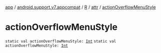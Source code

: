 [app](../../../index.md) / [android.support.v7.appcompat](../../index.md) / [R](../index.md) / [attr](index.md) / [actionOverflowMenuStyle](./action-overflow-menu-style.md)

# actionOverflowMenuStyle

`static val actionOverflowMenuStyle: `[`Int`](https://kotlinlang.org/api/latest/jvm/stdlib/kotlin/-int/index.html)
`static val actionOverflowMenuStyle: `[`Int`](https://kotlinlang.org/api/latest/jvm/stdlib/kotlin/-int/index.html)